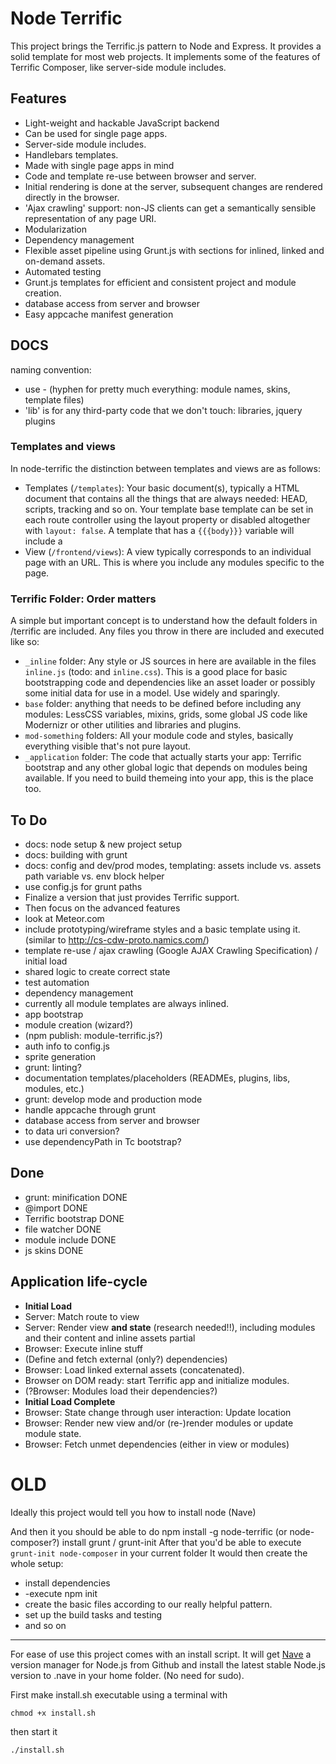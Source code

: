 # Node Terrific

This project brings the Terrific.js pattern to Node and Express. It provides a solid template for most web projects.
It implements some of the features of Terrific Composer, like server-side module includes.

## Features
- Light-weight and hackable JavaScript backend
- Can be used for single page apps.
- Server-side module includes.
- Handlebars templates.
- Made with single page apps in mind
- Code and template re-use between browser and server.
- Initial rendering is done at the server, subsequent changes are rendered directly in the browser.
- 'Ajax crawling' support: non-JS clients can get a semantically sensible representation of any page URI.
- Modularization
- Dependency management
- Flexible asset pipeline using Grunt.js with sections for inlined, linked and on-demand assets.
- Automated testing
- Grunt.js templates for efficient and consistent project and module creation.
- database access from server and browser
- Easy appcache manifest generation

## DOCS
naming convention:

- use - (hyphen for pretty much everything: module names, skins, template files)
- 'lib' is for any third-party code that we don't touch: libraries, jquery plugins

### Templates and views
In node-terrific the distinction between templates and views are as follows:

- Templates (`/templates`): Your basic document(s), typically a HTML document that contains all the things that are
always needed: HEAD, scripts, tracking and so on. Your template base template can be set in each route controller using
the layout property or disabled altogether with `layout: false`. A template that has a `{{{body}}}` variable will
include a
- View (`/frontend/views`): A view typically corresponds to an individual page with an URL. This is where you include
any modules specific to the page.

### Terrific Folder: Order matters
A simple but important concept is to understand how the default folders in /terrific are included. Any files you throw
in there are included and executed like so:

- `_inline` folder: Any style or JS sources in here are available in the files `inline.js` (todo: and `inline.css`).
This is a good place for basic bootstrapping code and dependencies like an asset loader or possibly some initial data
for use in a model. Use widely and sparingly.
- `base` folder: anything that needs to be defined before including any modules: LessCSS variables, mixins, grids,
some global JS code like Modernizr or other utilities and libraries and plugins.
- `mod-something` folders: All your module code and styles, basically everything visible that's not pure layout.
- `_application` folder: The code that actually starts your app: Terrific bootstrap and any other global logic that
depends on modules being available. If you need to build themeing into your app, this is the place too.

## To Do

- docs: node setup & new project setup
- docs: building with grunt
- docs: config and dev/prod modes, templating: assets include vs. assets path variable vs. env block helper
- use config.js for grunt paths
- Finalize a version that just provides Terrific support.
- Then focus on the advanced features
- look at Meteor.com
- include prototyping/wireframe styles and a basic template using it. (similar to http://cs-cdw-proto.namics.com/)
- template re-use / ajax crawling (Google AJAX Crawling Specification) / initial load
- shared logic to create correct state
- test automation
- dependency management
- currently all module templates are always inlined.
- app bootstrap
- module creation (wizard?)
- (npm publish: module-terrific.js?)
- auth info to config.js
- sprite generation
- grunt: linting?
- documentation templates/placeholders (READMEs, plugins, libs, modules, etc.)
- grunt: develop mode and production mode
- handle appcache through grunt
- database access from server and browser
- to data uri conversion?
- use dependencyPath in Tc bootstrap?

## Done

- grunt: minification DONE
- @import DONE
- Terrific bootstrap DONE
- file watcher DONE
- module include DONE
- js skins DONE

## Application life-cycle

- **Initial Load**
- Server: Match route to view
- Server: Render view **and state** (research needed!!), including modules and their content and inline assets partial
- Browser: Execute inline stuff
- (Define and fetch external (only?) dependencies)
- Browser: Load linked external assets (concatenated).
- Browser on DOM ready: start Terrific app and initialize modules.
- (?Browser: Modules load their dependencies?)
- **Initial Load Complete**
- Browser: State change through user interaction: Update location
- Browser: Render new view and/or (re-)render modules or update module state.
- Browser: Fetch unmet dependencies (either in view or modules)


# OLD

Ideally this project would tell you how to install node (Nave)

And then it you should be able to do npm install -g node-terrific (or node-composer?)
install grunt / grunt-init
After that you'd be able to execute `grunt-init node-composer` in your current folder
It would then create the whole setup:

- install dependencies
- -execute npm init
- create the basic files according to our really helpful pattern.
- set up the build tasks and testing
- and so on

---
For ease of use this project comes with an install script. It will get [Nave](https://github.com/isaacs/nave) a version
manager for Node.js from Github and install the latest stable Node.js version to .nave in your home folder. (No need for
sudo).

First make install.sh executable using a terminal with

	chmod +x install.sh

then start it

	./install.sh
